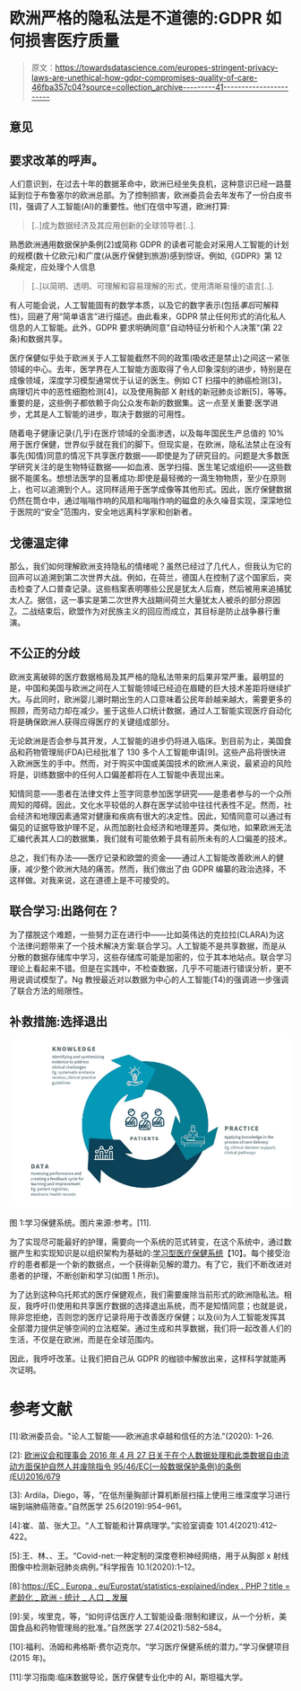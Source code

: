# 欧洲严格的隐私法是不道德的:GDPR 如何损害医疗质量

> 原文：<https://towardsdatascience.com/europes-stringent-privacy-laws-are-unethical-how-gdpr-compromises-quality-of-care-46fba357c04?source=collection_archive---------41----------------------->

## 意见

## 要求改革的呼声。

人们意识到，在过去十年的数据革命中，欧洲已经坐失良机，这种意识已经一路蔓延到位于布鲁塞尔的欧洲总部。为了控制损害，欧洲委员会去年发布了一份白皮书[1]，强调了人工智能(AI)的重要性。他们在信中写道，欧洲打算:

> [..]成为数据经济及其应用创新的全球领导者[..].

熟悉欧洲通用数据保护条例[2]或简称 GDPR 的读者可能会对采用人工智能的计划的规模(数十亿欧元)和广度(从医疗保健到旅游)感到惊讶。例如,《GDPR》第 12 条规定，应处理个人信息

> [..]以简明、透明、可理解和容易理解的形式，使用清晰易懂的语言[..].

有人可能会说，人工智能固有的数学本质，以及它的数字表示(包括*事后*可解释性)，回避了用“简单语言”进行描述。由此看来，GDPR 禁止任何形式的消化私人信息的人工智能。此外，GDPR 要求明确同意"自动特征分析和个人决策"(第 22 条)和数据共享。

医疗保健似乎处于欧洲关于人工智能截然不同的政策(吸收还是禁止)之间这一紧张领域的中心。去年，医学界在人工智能方面取得了令人印象深刻的进步，特别是在成像领域，深度学习模型通常优于认证的医生。例如 CT 扫描中的肺癌检测[3]，病理切片中的恶性细胞检测[4]，以及使用胸部 X 射线的新冠肺炎诊断[5]，等等。重要的是，这些例子都依赖于向公众发布新的数据集。这一点至关重要:医学进步，尤其是人工智能的进步，取决于数据的可用性。

随着电子健康记录(几乎)在医疗领域的全面渗透，以及每年国民生产总值的 10%用于医疗保健，世界似乎就在我们的脚下。但现实是，在欧洲，隐私法禁止在没有事先(知情)同意的情况下共享医疗数据——即使是为了研究目的。问题是大多数医学研究关注的是生物特征数据——如血液、医学扫描、医生笔记或组织——这些数据不能匿名。想想法医学的显著成功:即使是最轻微的一滴生物物质，至少在原则上，也可以追溯到个人。这同样适用于医学成像等其他形式。因此，医疗保健数据仍然在筒仓中，通过嗡嗡作响的风扇和嗡嗡作响的磁盘的永久噪音实现，深深地位于医院的“安全”范围内，安全地远离科学家和创新者。

## 戈德温定律

那么，我们如何理解欧洲支持隐私的情绪呢？虽然已经过了几代人，但我认为它的回声可以追溯到第二次世界大战。例如，在荷兰，德国人在控制了这个国家后，突击检查了人口普查记录。这些档案表明哪些公民是犹太人后裔，然后被用来追捕犹太人[7]。据信，这一事实是第二次世界大战期间荷兰大量犹太人被杀的部分原因[7]。二战结束后，欧盟作为对民族主义的回应而成立，其目标是防止战争暴行重演。

## 不公正的分歧

欧洲支离破碎的医疗数据格局及其严格的隐私法带来的后果非常严重。最明显的是，中国和美国与欧洲之间在人工智能领域已经迫在眉睫的巨大技术差距将继续扩大。与此同时，欧洲婴儿潮时期出生的人口意味着公民年龄越来越大，需要更多的照顾，而劳动力却在减少。鉴于这些人口统计数据，通过人工智能实现医疗自动化将是确保欧洲人获得应得医疗的关键组成部分。

无论欧洲是否会参与其开发，人工智能的进步仍将进入临床。到目前为止，美国食品和药物管理局(FDA)已经批准了 130 多个人工智能申请[9]。这些产品将很快进入欧洲医生的手中。然而，对于购买中国或美国技术的欧洲人来说，最紧迫的风险将是，训练数据中的任何人口偏差都将在人工智能中表现出来。

知情同意——患者在法律文件上签字同意参加医学研究——是患者参与的一个众所周知的障碍。因此，文化水平较低的人群在医学试验中往往代表性不足。然而，社会经济和地理因素通常对健康和疾病有很大的决定性。因此，知情同意可以通过有偏见的证据导致护理不足，从而加剧社会经济和地理差异。类似地，如果欧洲无法汇编代表其人口的数据集，我们就有可能依赖于具有前所未有的人口偏差的技术。

总之，我们有办法——医疗记录和欧盟的资金——通过人工智能改善欧洲人的健康，减少整个欧洲大陆的痛苦。然而，我们做出了由 GDPR 编纂的政治选择，不这样做。对我来说，这在道德上是不可接受的。

## 联合学习:出路何在？

为了摆脱这个难题，一些努力正在进行中——比如英伟达的克拉拉(CLARA)为这个法律问题带来了一个技术解决方案:联合学习。人工智能不是共享数据，而是从分散的数据存储库中学习，这些存储库可能是加密的，位于其本地站点。联合学习理论上看起来不错。但是在实践中，不检查数据，几乎不可能进行错误分析，更不用说调试模型了。Ng 教授最近对以数据为中心的人工智能(T4)的强调进一步强调了联合方法的局限性。

## 补救措施:选择退出

![](img/d4ca7bfbb0cfe5b0c5d7b23913499465.png)

图 1:学习保健系统。图片来源:参考。[11].

为了实现尽可能最好的护理，需要向一个系统的范式转变，在这个系统中，通过数据产生和实现知识是以组织架构为基础的:[学习型医疗保健系统](https://en.wikipedia.org/wiki/Learning_health_systems)【10】。每个接受治疗的患者都是一个新的数据点，一个获得新见解的潜力。有了它，我们不断改进对患者的护理，不断创新和学习(如图 1 所示)。

为了达到这种乌托邦式的医疗保健观点，我们需要废除当前形式的欧洲隐私法。相反，我呼吁(I)使用和共享医疗数据的选择退出系统，而不是知情同意；也就是说，除非您拒绝，否则您的医疗记录将用于改善医疗保健；以及(ii)为人工智能发挥其全部潜力提供足够空间的立法框架。通过生成和共享数据，我们将一起改善人们的生活，不仅是在欧洲，而是在全球范围内。

因此，我呼吁改革。让我们把自己从 GDPR 的枷锁中解放出来，这样科学就能再次证明。

# 参考文献

[1]:欧洲委员会。"论人工智能——欧洲追求卓越和信任的方法."(2020): 1–26.

[2]: [欧洲议会和理事会 2016 年 4 月 27 日关于在个人数据处理和此类数据自由流动方面保护自然人并废除指令 95/46/EC(一般数据保护条例)的条例(EU)2016/679](https://eur-lex.europa.eu/eli/reg/2016/679/oj)

[3]: Ardila，Diego，等，“在低剂量胸部计算机断层扫描上使用三维深度学习进行端到端肺癌筛查。”自然医学 25.6(2019):954–961。

[4]:崔、苗、张大卫。“人工智能和计算病理学。”实验室调查 101.4(2021):412–422。

[5]:王、林、、王。“Covid-net:一种定制的深度卷积神经网络，用于从胸部 x 射线图像中检测新冠肺炎病例。”科学报告 10.1(2020):1–12。

[6]:如[1]中所定义的生物特征数据:“通过与自然人的身体、生理或行为特征有关的特定技术处理产生的个人数据，这些数据允许或确认该自然人的独特认证或身份，如面部图像或指纹数据。”

[7]:【https://nl.wikipedia.org/wiki/Holocaust#Nederland 

[8]:[https://EC . Europa . eu/Eurostat/statistics-explained/index . PHP？title =老龄化 _ 欧洲 _-_ 统计 _ 人口 _ 发展](https://ec.europa.eu/eurostat/statistics-explained/index.php?title=Ageing_Europe_-_statistics_on_population_developments)

[9]:吴，埃里克，等，“如何评估医疗人工智能设备:限制和建议，从一个分析，美国食品和药物管理局的批准。”自然医学 27.4(2021):582–584。

[10]:福利、汤姆和弗格斯·费尔迈克尔。“学习医疗保健系统的潜力。”学习保健项目(2015 年)。

[11]:学习指南:临床数据导论，医疗保健专业化中的 AI，斯坦福大学。